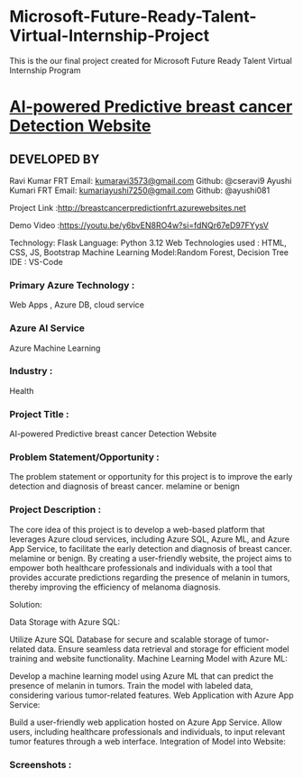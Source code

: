 # Microsoft-Future-Ready-Talent-Virtual-Internship-Project

This is the our final project created for Microsoft Future Ready Talent Virtual Internship Program

# [AI-powered Predictive breast cancer Detection Website](http://breastcancerpredictionfrt.azurewebsites.net)

## DEVELOPED BY
Ravi Kumar FRT Email: kumaravi3573@gmail.com Github: @cseravi9
Ayushi Kumari FRT Email: kumariayushi7250@gmail.com Github: @ayushi081

Project Link :http://breastcancerpredictionfrt.azurewebsites.net

Demo Video :https://youtu.be/y6bvEN8RO4w?si=fdNQr67eD97FYysV

Technology: Flask
Language: Python 3.12
Web Technologies used : HTML, CSS, JS, Bootstrap
Machine Learning Model:Random Forest, Decision Tree
IDE : VS-Code

### Primary Azure Technology :
Web Apps , Azure DB, cloud service

### Azure AI Service
Azure Machine Learning

### Industry :
Health

### Project Title :
AI-powered Predictive breast cancer Detection Website

### Problem Statement/Opportunity :
The problem statement or opportunity for this project is to improve the early detection and diagnosis of breast cancer.  melamine or benign

### Project Description :
 The core idea of this project is to develop a web-based platform that leverages Azure cloud services, including Azure SQL, Azure ML, and Azure App Service, to facilitate the early detection and  diagnosis of breast cancer.  melamine or benign. By creating a user-friendly website, the project aims to empower both healthcare professionals and individuals with a tool that provides accurate predictions regarding the presence of melanin in tumors, thereby improving the efficiency of melanoma diagnosis.

Solution:

Data Storage with Azure SQL:

Utilize Azure SQL Database for secure and scalable storage of tumor-related data.
Ensure seamless data retrieval and storage for efficient model training and website functionality.
Machine Learning Model with Azure ML:

Develop a machine learning model using Azure ML that can predict the presence of melanin in tumors.
Train the model with labeled data, considering various tumor-related features.
Web Application with Azure App Service:

Build a user-friendly web application hosted on Azure App Service.
Allow users, including healthcare professionals and individuals, to input relevant tumor features through a web interface.
Integration of Model into Website:


### Screenshots :






